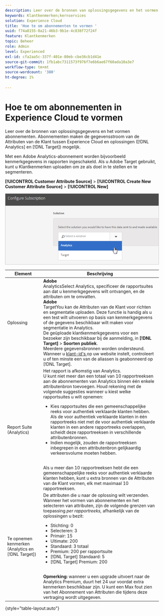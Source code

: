 ```yaml
---
description: Leer over de bronnen van oplossingsgegevens en het vormen abonnementen. De abonnementen laten de gegevensstroom van de Attributen van de Klant tussen de Experience Cloud en oplossingen (Analytics en Doel) toe.
keywords: Klantkenmerken;kernservices
solution: Experience Cloud
title: 'Hoe te om abonnementen te vormen '
uuid: f74a8155-0a21-46b3-9b1e-4c838f72f24f
feature: Klantkenmerken
topic: Beheer
role: Admin
level: Experienced
exl-id: cfa2aa5c-337f-401e-80eb-cbe36cb1d41e
source-git-commit: 1fb1abc7311573f976f7e6b6ae67f60ada10a3e7
workflow-type: tm+mt
source-wordcount: '380'
ht-degree: 1%

---
```


# Hoe te om abonnementen in Experience Cloud te vormen

Leer over de bronnen van oplossingsgegevens en het vormen abonnementen. Abonnementen maken de gegevensstroom van de Attributen van de Klant tussen Experience Cloud en oplossingen ([!DNL Analytics] en [!DNL Target]) mogelijk.

Met een Adobe Analytics-abonnement worden bijvoorbeeld kenmerkgegevens in rapporten ingeschakeld. Als u Adobe Target gebruikt, kunt u Klantkenmerken uploaden om ze als doel in te stellen en te segmenteren.

**[!UICONTROL Customer Attribute Source]** > **[!UICONTROL Create New Customer Attribute Source]** > **[!UICONTROL New]**

![](assets/configure_subscription_page.png)

| Element | Beschrijving |
|--- |--- |
| Oplossing | **Adobe**<br> AnalyticsSelect Analytics, specificeer de rapportsuites aan dat u kenmerkgegevens wilt ontvangen, en de attributen om te omvatten.<br>**Adobe**<br> TargetYou kan de Attributen van de Klant voor richten en segmentatie uploaden. Deze functie is handig als u een test wilt uitvoeren op basis van kenmerkgegevens of de gegevens beschikbaar wilt maken voor segmentatie in Analytics.<br>De geüploade klantkenmerkgegevens voor een bezoeker zijn beschikbaar bij de aanmelding, in  **[!DNL Target]** >  **Soorten publiek**.<br>Meerdere gegevensbronnen worden ondersteund. Wanneer u [klant-id&#39;s ](core-services.md) op uw website instelt, controleert u of ten minste een van de aliassen is geabonneerd op [!DNL Target]. |
| Report Suite (Analytics) | Het rapport is afkomstig van Analytics.<br>U kunt niet meer dan een totaal van 10 rapportreeksen aan de abonnementen van Analytics binnen één enkele attributenbron toevoegen. Houd rekening met de volgende suggesties wanneer u kiest welke rapportsuites u wilt opnemen:<ul><li>Kies rapportsuites die een gemeenschappelijke reeks voor authentiek verklaarde klanten hebben. Als de voor authentiek verklaarde klanten in één rapportreeks niet met de voor authentiek verklaarde klanten in een andere rapportreeks overlappen, scheidt deze rapportreeksen in verschillende attributenbronnen.</li><li>Indien mogelijk, zouden de rapportreeksen inbegrepen in een attributenbron gelijkaardig verkeersvolume moeten hebben.</li></ul><br>Als u meer dan 10 rapportreeksen hebt die een gemeenschappelijke reeks voor authentiek verklaarde klanten hebben, kunt u extra bronnen van de Attributen van de Klant vormen, elk met maximaal 10 rapportreeksen. |
| Te opnemen kenmerken (Analytics en [!DNL Target]) | De attributen die u naar de oplossing wilt verzenden. <br>Wanneer het vormen van abonnementen en het selecteren van attributen, zijn de volgende grenzen van toepassing  _per rapportreeks,_ afhankelijk van de oplossingen u bezit:<ul><li>Stichting: 0</li><li>Selecteren: 3</li><li>Primair: 15</li><li>Ultimate: 200</li><li>Standaard: 3 totaal</li><li>Premium: 200 per rapportsuite</li><li>[!DNL Target] Standaard: 5</li><li>[!DNL Target] Premium: 200</li></ul><br>**Opmerking:** wanneer u een upgrade uitvoert naar de Analytics Premium, duurt het 24 uur voordat extra kenmerken beschikbaar zijn. U kunt een Max fout zien van het Abonnement van Attributen die tijdens deze vertraging wordt uitgegeven. |

{style=&quot;table-layout:auto&quot;}
